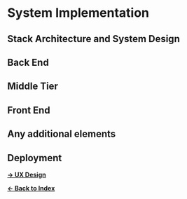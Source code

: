 # System Implementation

## Stack Architecture and System Design

## Back End

## Middle Tier


## Front End

## Any additional elements

## Deployment



**[&rarr; UX Design](https://github.com/jamesrw94/UoB_group_project/blob/main/UX_Design/README.md)**

**[&larr; Back to Index](https://github.com/jamesrw94/UoB_group_project)**
